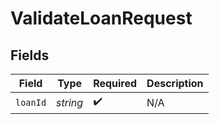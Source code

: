 # ValidateLoanRequest


## Fields

| Field              | Type               | Required           | Description        |
| ------------------ | ------------------ | ------------------ | ------------------ |
| `loanId`           | *string*           | :heavy_check_mark: | N/A                |